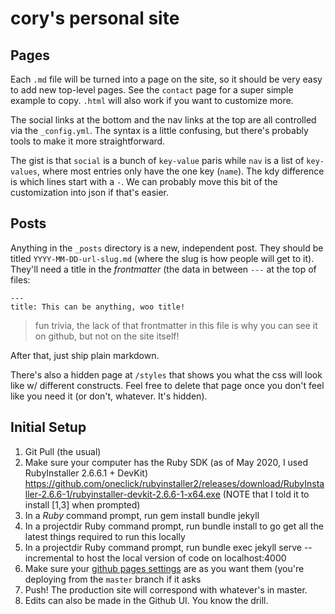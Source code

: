 # cory's personal site

## Pages

Each `.md` file will be turned into a page on the site, so it should be very easy to add new top-level pages. See the `contact` page for a super simple example to copy. `.html` will also work if you want to customize more.

The social links at the bottom and the nav links at the top are all controlled via the `_config.yml`. The syntax is a little confusing, but there's probably tools to make it more straightforward.

The gist is that `social` is a bunch of `key-value` paris while `nav` is a list of `key-values`, where most entries only have the one key (`name`). The kdy difference is which lines start with a `-`. We can probably move this bit of the customization into json if that's easier.

## Posts

Anything in the `_posts` directory is a new, independent post. They should be titled `YYYY-MM-DD-url-slug.md` (where the slug is how people will get to it). They'll need a title in the _frontmatter_ (the data in between `---` at the top of files:

```
---
title: This can be anything, woo title!
```

> fun trivia, the lack of that frontmatter in this file is why you can see it on github, but not on the site itself!

After that, just ship plain markdown.

There's also a hidden page at `/styles` that shows you what the css will look like w/ different constructs. Feel free to delete that page once you don't feel like you need it (or don't, whatever. It's hidden).

## Initial Setup

1. Git Pull (the usual)
2. Make sure your computer has the Ruby SDK 
(as of May 2020, I used RubyInstaller 2.6.6.1 + DevKit)
https://github.com/oneclick/rubyinstaller2/releases/download/RubyInstaller-2.6.6-1/rubyinstaller-devkit-2.6.6-1-x64.exe
(NOTE that I told it to install [1,3] when prompted)
3. In a *Ruby* command prompt, run 
   gem install bundle jekyll
4. In a projectdir Ruby command prompt, run 
   bundle install
to go get all the latest things required to run this locally
5. In a projectdir Ruby command prompt, run 
   bundle exec jekyll serve --incremental
to host the local version of code on localhost:4000
6. Make sure your [github pages settings](https://help.github.com/en/github/working-with-github-pages/configuring-a-publishing-source-for-your-github-pages-site) are as you want them (you're deploying from the `master` branch if it asks
7. Push! The production site will correspond with whatever's in master.
8. Edits can also be made in the Github UI. You know the drill.
